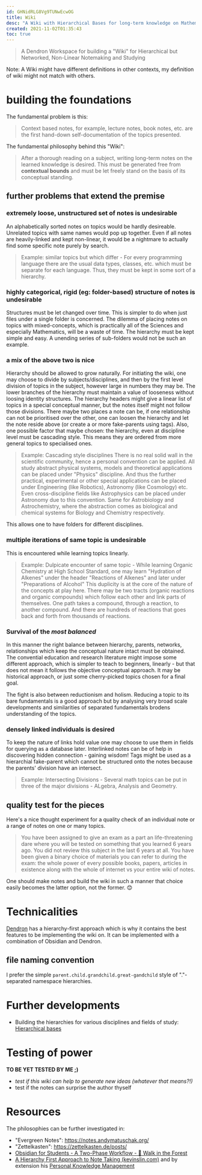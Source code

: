 ```yaml
---
id: GHNidRLG8Vg9TUNwEcwOG
title: Wiki
desc: "A Wiki with Hierarchical Bases for long-term knowledge on Mathematics and Sciences"
created: 2021-11-02T01:35:43
toc: true
---
```


> A Dendron Workspace for building a "Wiki" for Hierarchical but Networked, Non-Linear Notemaking and Studying

Note: A Wiki might have different definitions in other contexts, my definition of wiki might not match with others.

# building the foundations

The fundamental problem is this:

> Context based notes, for example, lecture notes, book notes, etc. are the first hand-down self-documentation of the topics presented.

The fundamental philosophy behind this "Wiki":
> After a thorough reading on a subject, writing long-term notes on the learned knowledge is desired. This must be generated free from **contextual bounds** and must be let freely stand on the basis of its conceptual standing.

## further problems that extend the premise

### extremely loose, unstructured set of notes is undesirable
An alphabetically sorted notes on topics would be hardly desireable. Unrelated topics with same names would pop up together. Even if all notes are heavily-linked and kept non-linear, it would be a nightmare to actually find some specific note purely by search.
> Example: similar topics but which differ - 
> For every programming language there are the usual data types, classes, etc. which must be separate for each language.
Thus, they must be kept in some sort of a hierarchy.

### highly categorical, rigid (eg: folder-based) structure of notes is undesirable
Structures must be let changed over time. This is simpler to do when just files under a single folder is concerned.
The dilemma of placing notes on topics with mixed-concepts, which is practically all of the Sciences and especially Mathematics, will be a waste of time. The hierarchy must be kept simple and easy. A unending series of sub-folders would not be such an example.

### a mix of the above two is nice
Hierarchy should be allowed to grow naturally. For initiating the wiki, one may choose to divide by subjects/disciplines, and then by the first level division of topics in the subject, however large in numbers they may be. 
The lower branches of the hierarchy must maintain a value of looseness without loosing identity structures. The hierarchy headers might give a linear list of topics in a special conceptual manner, but the notes itself might not follow those divisions.
There maybe two places a note can be, if one relationship can not be prioritised over the other, one can loosen the hierarchy and let the note reside above (or create a or more fake-parents using tags).
Also, one possible factor that maybe chosen: the hierarchy, even at discipline level must be cascading style. This means they are ordered from more general topics to specialised ones.

> Example: Cascading style disciplines
> There is no real solid wall in the scientific community, hence a personal convention can be applied. All study abstract physical systems, models and theoretical applications can be placed under "Physics" discipline. And thus the further practical, experimental or other special applications can be placed under Engineering (like Robotics), Astronomy (like Cosmology) etc. Even cross-discipline fields like Astrophysics can be placed under Astronomy due to this convention. Same for Astrobiology and Astrochemistry, where the abstraction comes as biological and chemical systems for Biology and Chemistry respectively.

This allows one to have folders for different disciplines.
### multiple iterations of same topic is undesirable
This is encountered while learning topics linearly.
> Example: Dulpicate encounter of same topic -
> While learning Organic Chemistry at High School Standard, one may learn "Hydration of Alkenes" under the header "Reactions of Alkenes" and later under "Preparations of Alcohol"
This duplicity is at the core of the nature of the concepts at play here. There may be two tracts (organic reactions and organic compounds) which follow each other and link parts of themselves. One path takes a compound, through a reaction, to another compound. And there are hundreds of reactions that goes back and forth from thousands of reactions.

### Survival of the _most balanced_
In this manner the right balance between hierarchy, parents, networks, relationships which keep the conceptual nature intact must be obtained. The convential education and research literature might impose some different approach, which is simpler to teach to beginners, linearly - but that does not mean it follows the objective conceptual approach. It may be historical approach, or just some cherry-picked topics chosen for a final goal.

The fight is also between reductionism and holism. Reducing a topic to its bare fundamentals is a good approach but by analysing very broad scale developments and similarities of separated fundamentals brodens understanding of the topics.

### densely linked individuals is desired
To keep the nature of links hold value one may choose to use them in fields for querying as a database later. 
Interlinked notes can be of help in discovering hidden connection - gaining wisdom!
Tags might be used as a hierarchial fake-parent which cannot be structured onto the notes because the parents' division have an intersect.
> Example: Intersecting Divisions -
> Several math topics can be put in three of the major divisions - ALgebra, Analysis and Geometry.


## quality test for the pieces

Here's a nice thought experiment for a quality check of an individual note or a range of notes on one or many topics.

> You have been assigned to give an exam as a part an life-threatening dare where you will be tested on something that you learned 6 years ago. You did not review this subject in the last 6 years at all. You have been given a binary choice of materials you can refer to during the exam: the whole power of every possible books, papers, articles in existence along with the whole of internet vs your entire wiki of notes.

One should make notes and build the wiki in such a manner that choice easily becomes the latter option, not the former. 😊


# Technicalities

[Dendron](https://dendron.so) has a hierarchy-first approach which is why it contains the best features to be implementing the wiki on. It can be implemented with a combination of Obsidian and Dendron.

## file naming convention
I prefer the simple `parent.child.grandchild.great-gandchild` style of "."-separated namespace hierarchies.


# Further developments
- Building the hierarchies for various disciplines and fields of study: [Hierarchical bases](academic-curation.workstation.wiki.hierarchical-bases.md)

# Testing of power
**TO BE YET TESTED BY ME ;)**

- *test if this wiki can help to generate new ideas (whatever that means?!)*
- test if the notes can surprise the author thyself

# Resources
The philosophies can be further investigated in:
- "Evergreen Notes": https://notes.andymatuschak.org/
- "Zettelkasten": https://zettelkasten.de/posts/
- [Obsidian for Students - A Two-Phase Workflow - 🌳 Walk in the Forest](https://walkintheforest.com/Content/Posts/Obsidian+for+Students+-+A+Two-Phase+Workflow)
- [A Hierarchy First Approach to Note Taking (kevinslin.com)](https://www.kevinslin.com/notes/3dd58f62-fee5-4f93-b9f1-b0f0f59a9b64/) and by extension his [Personal Knowledge Management](https://www.kevinslin.com/notes/e9c72b4f-adb8-4f15-a6aa-9f9d81538561/)
